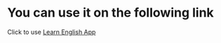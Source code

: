 # You can use it on the following link

Click to use [Learn English App](https://imrankabir.github.io/learn-english)
